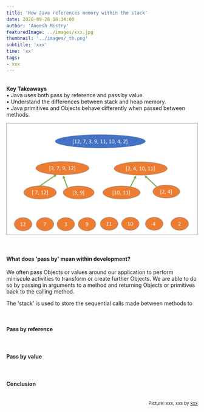 ```yaml
---
title: 'How Java references memory within the stack'
date: 2020-09-28 16:34:00
author: 'Aneesh Mistry'
featuredImage: ../images/xxx.jpg
thumbnail: '../images/_th.png'
subtitle: 'xxx'
time: 'xx'
tags:
- xxx
---
```

<br>
<strong>Key Takeaways</strong><br>
&#8226; Java uses both pass by reference and pass by value.<br>
&#8226; Understand the differences between stack and heap memory.<br>
&#8226; Java primitives and Objects behave differently when passed between methods.<br>

![Merge sort step 2](../../src/images/011MergeSort2.png)


<br>
<h4>What does 'pass by' mean within development?</h4>
<p>
We often pass Objects or values around our application to perform miniscule activities to transform or create further Objects. We are able to do so by passing in arguments to a method and returning Objects or primitives back to the calling method.
</p>
<p>
The 'stack' is used to store the sequential calls made between methods to 
</p>
<br>
<h4>Pass by reference</h4>
<p>


</p>

<br>
<h4>Pass by value</h4>
<p>


</p>
<br>
<h4>Conclusion</h4>
<p>


</p>

<br>
<small style="float: right;" >Picture: xxx, xxx by <a target="_blank" href="http">xxx</small></a><br>